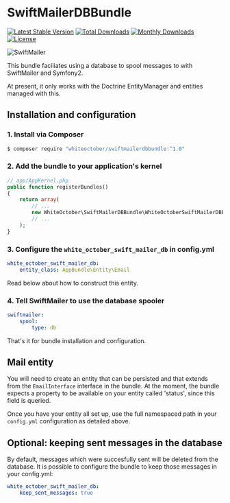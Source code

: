 # SwiftMailerDBBundle

[![Latest Stable Version](https://poser.pugx.org/whiteoctober/swiftmailerdbbundle/v/stable)](https://packagist.org/packages/whiteoctober/swiftmailerdbbundle) 
[![Total Downloads](https://poser.pugx.org/whiteoctober/swiftmailerdbbundle/downloads)](https://packagist.org/packages/whiteoctober/swiftmailerdbbundle) 
[![Monthly Downloads](https://poser.pugx.org/whiteoctober/swiftmailerdbbundle/d/monthly)](https://packagist.org/packages/whiteoctober/swiftmailerdbbundle)
[![License](https://poser.pugx.org/whiteoctober/swiftmailerdbbundle/license)](https://packagist.org/packages/whiteoctober/swiftmailerdbbundle)

![SwiftMailer](http://swiftmailer.org/images/logo.png)

This bundle faciliates using a database to spool messages to with SwiftMailer and Symfony2.

At present, it only works with the Doctrine EntityManager and entities managed with this.

## Installation and configuration


### 1. Install via Composer

``` sh
$ composer require "whiteoctober/swiftmailerdbbundle:^1.0"
```

### 2. Add the bundle to your application's kernel

``` php
// app/AppKernel.php
public function registerBundles()
{
    return array(
        // ...
        new WhiteOctober\SwiftMailerDBBundle\WhiteOctoberSwiftMailerDBBundle(),
        // ...
    );
}
```

### 3. Configure the `white_october_swift_mailer_db` in config.yml


``` yaml
white_october_swift_mailer_db:
    entity_class: AppBundle\Entity\Email
```

Read below about how to construct this entity.

### 4. Tell SwiftMailer to use the database spooler

``` yaml
swiftmailer:
    spool:
        type: db
```

That's it for bundle installation and configuration.

## Mail entity

You will need to create an entity that can be persisted and that extends from the
`EmailInterface` interface in the bundle.  At the moment, the bundle expects a
property to be available on your entity called 'status', since this field is queried.

Once you have your entity all set up, use the full namespaced path in your `config.yml`
configuration as detailed above.



## Optional: keeping sent messages in the database

By default, messages which were succesfully sent will be deleted from the database. It is possible to configure
the bundle to keep those messages in your config.yml:

``` yaml
white_october_swift_mailer_db:
    keep_sent_messages: true
```